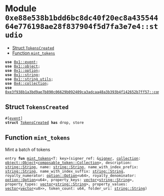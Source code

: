 
<a id="0xe88e538b1bdd6bc8dc40f20ec8a43554464e776198ae28f837904f5d7fa3e7e4_studio"></a>

# Module `0xe88e538b1bdd6bc8dc40f20ec8a43554464e776198ae28f837904f5d7fa3e7e4::studio`



-  [Struct `TokensCreated`](#0xe88e538b1bdd6bc8dc40f20ec8a43554464e776198ae28f837904f5d7fa3e7e4_studio_TokensCreated)
-  [Function `mint_tokens`](#0xe88e538b1bdd6bc8dc40f20ec8a43554464e776198ae28f837904f5d7fa3e7e4_studio_mint_tokens)


<pre><code><b>use</b> <a href="">0x1::event</a>;
<b>use</b> <a href="">0x1::object</a>;
<b>use</b> <a href="">0x1::option</a>;
<b>use</b> <a href="">0x1::string</a>;
<b>use</b> <a href="">0x1::string_utils</a>;
<b>use</b> <a href="">0x4::collection</a>;
<b>use</b> <a href="">0xe3f938b1a3bd9ae7b890c06629b092409ca3adcaa48a3b393b4f142652b7ff57::composable_token</a>;
</code></pre>



<a id="0xe88e538b1bdd6bc8dc40f20ec8a43554464e776198ae28f837904f5d7fa3e7e4_studio_TokensCreated"></a>

## Struct `TokensCreated`



<pre><code>#[<a href="">event</a>]
<b>struct</b> <a href="studio.md#0xe88e538b1bdd6bc8dc40f20ec8a43554464e776198ae28f837904f5d7fa3e7e4_studio_TokensCreated">TokensCreated</a> <b>has</b> drop, store
</code></pre>



<a id="0xe88e538b1bdd6bc8dc40f20ec8a43554464e776198ae28f837904f5d7fa3e7e4_studio_mint_tokens"></a>

## Function `mint_tokens`

Mint a batch of tokens


<pre><code>entry <b>fun</b> <a href="studio.md#0xe88e538b1bdd6bc8dc40f20ec8a43554464e776198ae28f837904f5d7fa3e7e4_studio_mint_tokens">mint_tokens</a>&lt;T: key&gt;(signer_ref: &<a href="">signer</a>, <a href="">collection</a>: <a href="_Object">object::Object</a>&lt;<a href="_Collection">composable_token::Collection</a>&gt;, description: <a href="_String">string::String</a>, name: <a href="_String">string::String</a>, name_with_index_prefix: <a href="_String">string::String</a>, name_with_index_suffix: <a href="_String">string::String</a>, royalty_numerator: <a href="_Option">option::Option</a>&lt;u64&gt;, royalty_denominator: <a href="_Option">option::Option</a>&lt;u64&gt;, property_keys: <a href="">vector</a>&lt;<a href="_String">string::String</a>&gt;, property_types: <a href="">vector</a>&lt;<a href="_String">string::String</a>&gt;, property_values: <a href="">vector</a>&lt;<a href="">vector</a>&lt;u8&gt;&gt;, token_count: u64, folder_uri: <a href="_String">string::String</a>)
</code></pre>
